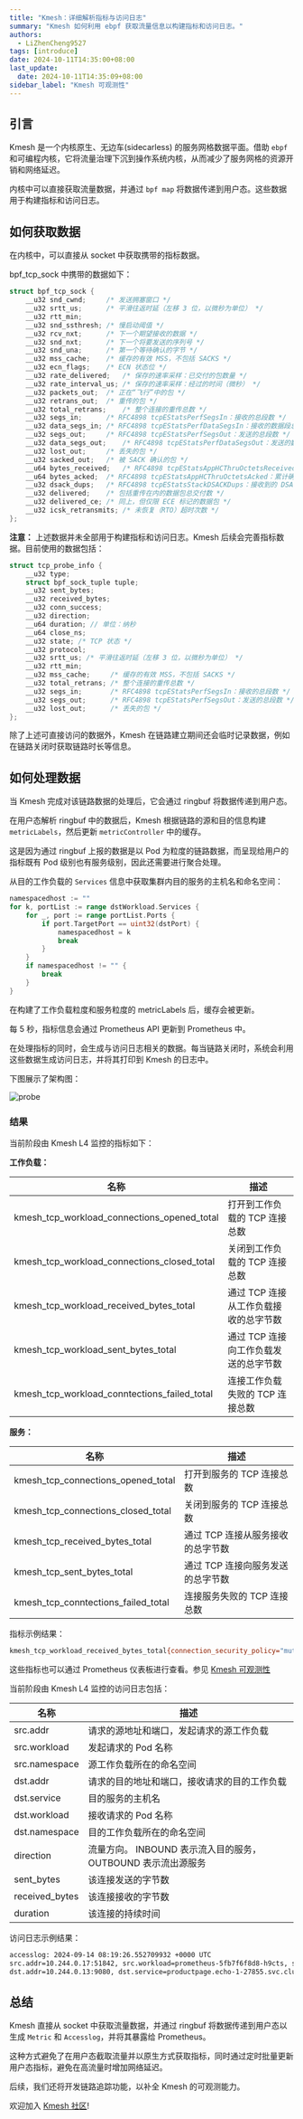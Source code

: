 ```yaml
---
title: "Kmesh：详细解析指标与访问日志"
summary: "Kmesh 如何利用 ebpf 获取流量信息以构建指标和访问日志。"
authors:
  - LiZhenCheng9527
tags: [introduce]
date: 2024-10-11T14:35:00+08:00
last_update:
  date: 2024-10-11T14:35:09+08:00
sidebar_label: "Kmesh 可观测性"
---
```


## 引言

Kmesh 是一个内核原生、无边车(sidecarless) 的服务网格数据平面。借助 `ebpf` 和可编程内核，它将流量治理下沉到操作系统内核，从而减少了服务网格的资源开销和网络延迟。

内核中可以直接获取流量数据，并通过 `bpf map` 将数据传递到用户态。这些数据用于构建指标和访问日志。

<!-- truncate -->

## 如何获取数据

在内核中，可以直接从 socket 中获取携带的指标数据。

bpf_tcp_sock 中携带的数据如下：

```c
struct bpf_tcp_sock {
	__u32 snd_cwnd;		/* 发送拥塞窗口 */
	__u32 srtt_us;		/* 平滑往返时延（左移 3 位，以微秒为单位） */
	__u32 rtt_min;
	__u32 snd_ssthresh;	/* 慢启动阈值 */
	__u32 rcv_nxt;		/* 下一个期望接收的数据 */
	__u32 snd_nxt;		/* 下一个将要发送的序列号 */
	__u32 snd_una;		/* 第一个等待确认的字节 */
	__u32 mss_cache;	/* 缓存的有效 MSS，不包括 SACKS */
	__u32 ecn_flags;	/* ECN 状态位 */
	__u32 rate_delivered;	/* 保存的速率采样：已交付的包数量 */
	__u32 rate_interval_us;	/* 保存的速率采样：经过的时间（微秒） */
	__u32 packets_out;	/* 正在“飞行”中的包 */
	__u32 retrans_out;	/* 重传的包 */
	__u32 total_retrans;	/* 整个连接的重传总数 */
	__u32 segs_in;		/* RFC4898 tcpEStatsPerfSegsIn：接收的总段数 */
	__u32 data_segs_in;	/* RFC4898 tcpEStatsPerfDataSegsIn：接收的数据段总数 */
	__u32 segs_out;		/* RFC4898 tcpEStatsPerfSegsOut：发送的总段数 */
	__u32 data_segs_out;	/* RFC4898 tcpEStatsPerfDataSegsOut：发送的数据段总数 */
	__u32 lost_out;		/* 丢失的包 */
	__u32 sacked_out;	/* 被 SACK 确认的包 */
	__u64 bytes_received;	/* RFC4898 tcpEStatsAppHCThruOctetsReceived：累计接收（或确认）的字节数 */
	__u64 bytes_acked;	/* RFC4898 tcpEStatsAppHCThruOctetsAcked：累计确认的字节数 */
	__u32 dsack_dups;	/* RFC4898 tcpEStatsStackDSACKDups：接收到的 DSACK 块数 */
	__u32 delivered;	/* 包括重传在内的数据包总交付数 */
	__u32 delivered_ce;	/* 同上，但仅限 ECE 标记的数据包 */
	__u32 icsk_retransmits;	/* 未恢复（RTO）超时次数 */
};
```

**注意：** 上述数据并未全部用于构建指标和访问日志。Kmesh 后续会完善指标数据。目前使用的数据包括：

```c
struct tcp_probe_info {
    __u32 type;
    struct bpf_sock_tuple tuple;
    __u32 sent_bytes;
    __u32 received_bytes;
    __u32 conn_success;
    __u32 direction;
    __u64 duration; // 单位：纳秒
    __u64 close_ns;
    __u32 state; /* TCP 状态 */
    __u32 protocol;
    __u32 srtt_us; /* 平滑往返时延（左移 3 位，以微秒为单位） */
    __u32 rtt_min;
    __u32 mss_cache;     /* 缓存的有效 MSS，不包括 SACKS */
    __u32 total_retrans; /* 整个连接的重传总数 */
    __u32 segs_in;       /* RFC4898 tcpEStatsPerfSegsIn：接收的总段数 */
    __u32 segs_out;      /* RFC4898 tcpEStatsPerfSegsOut：发送的总段数 */
    __u32 lost_out;      /* 丢失的包 */
};
```

除了上述可直接访问的数据外，Kmesh 在链路建立期间还会临时记录数据，例如在链路关闭时获取链路时长等信息。

## 如何处理数据

当 Kmesh 完成对该链路数据的处理后，它会通过 ringbuf 将数据传递到用户态。

在用户态解析 ringbuf 中的数据后，Kmesh 根据链路的源和目的信息构建 `metricLabels`，然后更新 `metricController` 中的缓存。

这是因为通过 ringbuf 上报的数据是以 Pod 为粒度的链路数据，而呈现给用户的指标既有 Pod 级别也有服务级别，因此还需要进行聚合处理。

从目的工作负载的 `Services` 信息中获取集群内目的服务的主机名和命名空间：

```go
namespacedhost := ""
for k, portList := range dstWorkload.Services {
    for _, port := range portList.Ports {
        if port.TargetPort == uint32(dstPort) {
            namespacedhost = k
            break
        }
    }
    if namespacedhost != "" {
        break
    }
}
```

在构建了工作负载粒度和服务粒度的 metricLabels 后，缓存会被更新。

每 5 秒，指标信息会通过 Prometheus API 更新到 Prometheus 中。

在处理指标的同时，会生成与访问日志相关的数据。每当链路关闭时，系统会利用这些数据生成访问日志，并将其打印到 Kmesh 的日志中。

下图展示了架构图：

![probe](images/probe.png)

### 结果

当前阶段由 Kmesh L4 监控的指标如下：

**工作负载：**

| 名称                                         | 描述                                  |
| -------------------------------------------- | ------------------------------------- |
| kmesh_tcp_workload_connections_opened_total  | 打开到工作负载的 TCP 连接总数         |
| kmesh_tcp_workload_connections_closed_total  | 关闭到工作负载的 TCP 连接总数         |
| kmesh_tcp_workload_received_bytes_total      | 通过 TCP 连接从工作负载接收的总字节数 |
| kmesh_tcp_workload_sent_bytes_total          | 通过 TCP 连接向工作负载发送的总字节数 |
| kmesh_tcp_workload_conntections_failed_total | 连接工作负载失败的 TCP 连接总数       |

**服务：**

| 名称                                | 描述                              |
| ----------------------------------- | --------------------------------- |
| kmesh_tcp_connections_opened_total  | 打开到服务的 TCP 连接总数         |
| kmesh_tcp_connections_closed_total  | 关闭到服务的 TCP 连接总数         |
| kmesh_tcp_received_bytes_total      | 通过 TCP 连接从服务接收的总字节数 |
| kmesh_tcp_sent_bytes_total          | 通过 TCP 连接向服务发送的总字节数 |
| kmesh_tcp_conntections_failed_total | 连接服务失败的 TCP 连接总数       |

指标示例结果：

```sh
kmesh_tcp_workload_received_bytes_total{connection_security_policy="mutual_tls",destination_app="httpbin",destination_canonical_revision="v1",destination_canonical_service="httpbin",destination_cluster="Kubernetes",destination_pod_address="10.244.0.11",destination_pod_name="httpbin-5c5944c58c-v9mlk",destination_pod_namespace="default",destination_principal="-",destination_version="v1",destination_workload="httpbin",destination_workload_namespace="default",reporter="destination",request_protocol="tcp",response_flags="-",source_app="sleep",source_canonical_revision="latest",source_canonical_service="sleep",source_cluster="Kubernetes",source_principal="-",source_version="latest",source_workload="sleep",source_workload_namespace="default"} 231
```

这些指标也可以通过 Prometheus 仪表板进行查看。参见 [Kmesh 可观测性](/docs/transpot-layer/l4-metrics)

当前阶段由 Kmesh L4 监控的访问日志包括：

| 名称           | 描述                                                         |
| -------------- | ------------------------------------------------------------ |
| src.addr       | 请求的源地址和端口，发起请求的源工作负载                     |
| src.workload   | 发起请求的 Pod 名称                                          |
| src.namespace  | 源工作负载所在的命名空间                                     |
| dst.addr       | 请求的目的地址和端口，接收请求的目的工作负载                 |
| dst.service    | 目的服务的主机名                                             |
| dst.workload   | 接收请求的 Pod 名称                                          |
| dst.namespace  | 目的工作负载所在的命名空间                                   |
| direction      | 流量方向。 INBOUND 表示流入目的服务，OUTBOUND 表示流出源服务 |
| sent_bytes     | 该连接发送的字节数                                           |
| received_bytes | 该连接接收的字节数                                           |
| duration       | 该连接的持续时间                                             |

访问日志示例结果：

```sh
accesslog: 2024-09-14 08:19:26.552709932 +0000 UTC
src.addr=10.244.0.17:51842, src.workload=prometheus-5fb7f6f8d8-h9cts, src.namespace=istio-system,
dst.addr=10.244.0.13:9080, dst.service=productpage.echo-1-27855.svc.cluster.local, dst.workload=productpage-v1-8499c849b9-bz9t9, dst.namespace=echo-1-27855, direction=INBOUND, sent_bytes=5, received_bytes=292, duration=2.733902ms
```

## 总结

Kmesh 直接从 socket 中获取流量数据，并通过 ringbuf 将数据传递到用户态以生成 `Metric` 和 `Accesslog`，并将其暴露给 Prometheus。

这种方式避免了在用户态截取流量并以原生方式获取指标，同时通过定时批量更新用户态指标，避免在高流量时增加网络延迟。

后续，我们还将开发链路追踪功能，以补全 Kmesh 的可观测能力。

欢迎加入 [Kmesh 社区](https://github.com/kmesh-net/kmesh)!
